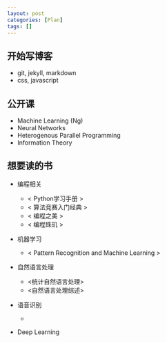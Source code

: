 ```yaml
---
layout: post
categories: [Plan]
tags: []
---
```


## 开始写博客
* git, jekyll, markdown
* css, javascript

## 公开课
* Machine Learning (Ng)
* Neural Networks 
* Heterogenous Parallel Programming
* Information Theory

## 想要读的书

- 编程相关
	+ < Python学习手册 >
	+ < 算法竞赛入门经典 >
	+ < 编程之美 >
	+ < 编程珠玑 >

- 机器学习
	+ < Pattern Recognition and Machine Learning >

- 自然语言处理
	+ <统计自然语言处理>
	+ <自然语言处理综述>
- 语音识别
	+ <Statistical Methods for Speech Recognition>
- Deep Learning
